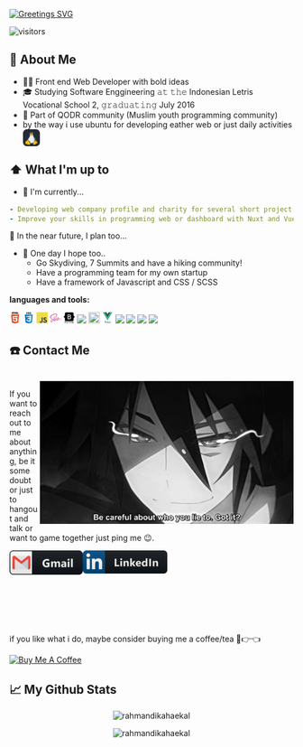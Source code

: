 [![Greetings SVG](https://readme-typing-svg.demolab.com?font=Fira+Code&size=24&pause=1000&color=24F709&background=000000&center=true&multiline=true&random=false&width=800&height=120&lines=Hello+there!;My+Name+is+Haekal%2C+Front+end+Web;Welcome+to+my+README)]()

![visitors](https://vbr.wocr.tk/badge?page_id=rahmandikahaekal.rahmandikahaekal&color=00cf00)

## :book: About Me
- 👨‍💻 Front end Web Developer with bold ideas
- 🎓 Studying Software Enggineering 𝚊𝚝 𝚝𝚑𝚎 Indonesian Letris Vocational School 2, 𝚐𝚛𝚊𝚍𝚞𝚊𝚝𝚒𝚗𝚐 July 2016
- 👥 Part of QODR community (Muslim youth programming community)
- by the way i use ubuntu for developing eather web or just daily activities [<img src="https://raw.githubusercontent.com/tandpfun/skill-icons/main/icons/Linux-Dark.svg" height="30em" align="center" alt="Arch Linux Logo" title="Arch Linux Logo"/>](https://ubuntu.com/)

## ⬆ What I'm up to
- 🔨 I'm currently...
```yaml
- Developing web company profile and charity for several short project
- Improve your skills in programming web or dashboard with Nuxt and Vue!
```
🎯 In the near future, I plan too...
- 📌 One day I hope too..
	- Go Skydiving, 7 Summits and have a hiking community!
	- Have a programming team for my own startup
	- Have a framework of Javascript and CSS / SCSS
<!-- - 🤔 𝙻𝚒𝚜𝚝 𝚘𝚏 𝚒𝚜𝚜𝚞𝚎𝚜 𝙸 𝚗𝚎𝚎𝚍 𝚑𝚎𝚕𝚙 𝚠𝚒𝚝𝚑:
	- [𝚑𝚝𝚝𝚙𝚜://𝚐𝚒𝚝𝚑𝚞𝚋.𝚌𝚘𝚖/𝚁𝚊𝚢𝚖𝚘𝟷𝟷𝟷/𝚒𝟹𝚕𝚘𝚌𝚔-𝚌𝚘𝚕𝚘𝚛/𝚒𝚜𝚜𝚞𝚎𝚜/𝟷𝟹𝟼](https://github.com/Raymo111/i3lock-color/issues/136)
	- [𝚑𝚝𝚝𝚙𝚜://𝚐𝚒𝚝𝚑𝚞𝚋.𝚌𝚘𝚖/𝚁𝚊𝚢𝚖𝚘𝟷𝟷𝟷/𝚒𝟹𝚕𝚘𝚌𝚔-𝚌𝚘𝚕𝚘𝚛/𝚒𝚜𝚜𝚞𝚎𝚜/𝟷𝟻𝟿](https://github.com/Raymo111/i3lock-color/issues/159) -->

**languages and tools:**  

<code><img height="20" src="https://raw.githubusercontent.com/github/explore/80688e429a7d4ef2fca1e82350fe8e3517d3494d/topics/html/html.png"></code>
<code><img height="20" src="https://raw.githubusercontent.com/github/explore/80688e429a7d4ef2fca1e82350fe8e3517d3494d/topics/css/css.png"></code>
<code><img height="20" src="https://raw.githubusercontent.com/github/explore/80688e429a7d4ef2fca1e82350fe8e3517d3494d/topics/javascript/javascript.png"></code>
<code><img height="20" src="https://raw.githubusercontent.com/github/explore/80688e429a7d4ef2fca1e82350fe8e3517d3494d/topics/sass/sass.png"></code>
<code><img height="20" src="https://raw.githubusercontent.com/devicons/devicon/master/icons/bootstrap/bootstrap-plain-wordmark.svg"></code>
<code><img height="20" src="https://www.vectorlogo.zone/logos/tailwindcss/tailwindcss-icon.svg"></code>
<code><img height="20" width="20" src="https://raw.githubusercontent.com/prplx/svg-logos/5585531d45d294869c4eaab4d7cf2e9c167710a9/svg/materialize.svg"></code>
<code><img height="20" src="https://raw.githubusercontent.com/devicons/devicon/master/icons/vuejs/vuejs-original-wordmark.svg"></code>
<code><img height="20" src="https://bestofjs.org/logos/vuetify.svg"></code>
<code><img height="20" src="https://www.vectorlogo.zone/logos/gnu_bash/gnu_bash-icon.svg"></code>
<code><img height="20" src="https://www.vectorlogo.zone/logos/figma/figma-icon.svg"></code>
<code><img height="20" src="https://www.vectorlogo.zone/logos/git-scm/git-scm-icon.svg"></code>


## :phone: Contact Me

<p>
 </br>

<img hight="320" width="450" align="right" alt="GIF" src="./assets/93195.gif">

If you want to reach out to me about anything, be it some doubt or just to hangout and talk or want to game together just ping me 😉.

<a href="mailto:rahmandikahaekal31@gmail.com">
 <img align="left" alt="Gmail" width="130" hight="100" src="./assets/gmail.png" />
</a>
<a href="https://www.linkedin.com/in/rahmandikahaekal/">
  <img align="left" alt="Linkedin" width="150" hight="100" src="./assets/linkedin.png" />
</br>
</br>
</br>
</a>
 </p>
 

</br>
</br>
</br>
</br>

if you like what i do, maybe consider buying me a coffee/tea 🥺👉👈

<a href="https://www.buymeacoffee.com/mrhaekal" target="_blank"><img src="https://cdn.buymeacoffee.com/buttons/v2/default-red.png" alt="Buy Me A Coffee" width="150" ></a>

## 📈 My Github Stats

<p align="center"> <img src="https://github-readme-stats.vercel.app/api/top-langs?username=rahmandikahaekal&show_icons=true&locale=en&layout=compact" alt="rahmandikahaekal" />

<p align="center"> <img src="https://github-readme-stats.vercel.app/api?username=rahmandikahaekal&show_icons=true&locale=en" alt="rahmandikahaekal" />